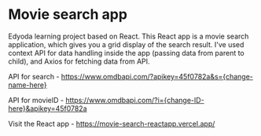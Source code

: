 # Movie search app

Edyoda learning project based on React. This React app is a movie search application, which gives you a grid display of the search result. I've used context API for data handling inside the app (passing data from parent to child), and Axios for fetching data from API.

API for search - https://www.omdbapi.com/?apikey=45f0782a&s={change-name-here}

API for movieID -  https://www.omdbapi.com/?i={change-ID-here}&apikey=45f0782a

Visit the React app - https://movie-search-reactapp.vercel.app/
